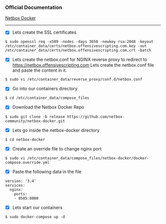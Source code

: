 ### Official Documentation
[Netbox Docker](https://github.com/netbox-community/netbox-docker/wiki/Getting-Started "Netbox Docker")

---

- [X] Lets create the SSL certificates
```ignorelang
$ sudo openssl req -x509 -nodes -days 3650 -newkey rsa:2048 -keyout /etc/container_data/certs/netbox.offensivescripting.com.key -out /etc/container_data/certs/netbox.offensivescripting.com.crt -batch
```

- [X] Lets create the netbox.conf for NGINX reverse proxy to redirect to https://netbox.offensivescripting.com
Lets create the netbox.conf file and paste the content in it.
```ignorelang
$ sudo vi /etc/container_data/reverse_proxy/conf.d/netbox.conf
```

- [X] Go into our containers directory
```
$ cd /etc/container_data/compose_files
```

- [X] Download the Netbox Docker Repo
```
$ sudo git clone -b release https://github.com/netbox-community/netbox-docker.git
```

- [X] Lets go inside the netbox-docker directory
```
$ cd netbox-docker
```

- [X] Create an override file to change nginx port
```
$ sudo vi /etc/container_data/compose_files/netbox-docker/docker-compose.override.yml
```

- [X] Paste the following data in the file
```
version: '3.4'
services:
  nginx:
    ports:
    - 8585:8080

```

- [X] Lets start our containers
```
$ sudo docker-compose up -d
```
